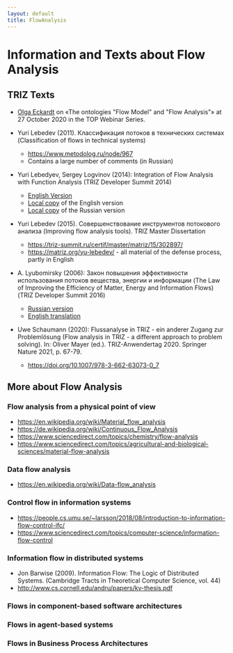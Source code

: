 ```yaml
---
layout: default
title: FlowAnalysis
---
```


# Information and Texts about Flow Analysis

## TRIZ Texts

* [Olga Eckardt](2020-10-27) on «The ontologies "Flow Model" and "Flow
  Analysis"» at 27 October 2020 in the TOP Webinar Series.
    
* Yuri Lebedev (2011).  Классификация потоков в технических системах
(Classification of flows in technical systems)
  * <https://www.metodolog.ru/node/967>
  * Contains a large number of comments (in Russian)

* Yuri Lebedyev, Sergey Logvinov (2014): Integration of Flow Analysis with
  Function Analysis (TRIZ Developer Summit 2014)
  * [English Version](https://triz-summit.ru/file.php/id/f300083-file-original.pdf)
  * [Local copy](Texts/Lebedyev/TDS-2014-en.pdf) of the English version
  * [Local copy](Texts/Lebedyev/TDS-2014-ru.pdf) of the Russian version

* Yuri Lebedev (2015). Совершенствование инструментов потокового анализа
  (Improving flow analysis tools). TRIZ Master Dissertation 
  * <https://triz-summit.ru/certif/master/matriz/15/302897/>
  * <https://matriz.org/yu-lebedev/> - all material of the defense process,
    partly in English
  
* A. Lyubomirsky (2006): Закон повышения эффективности использования потоков
  вещества, энергии и информации (The Law of Improving the Efficiency of
  Matter, Energy and Information Flows) (TRIZ Developer Summit 2016)
  * [Russian version](https://triz-summit.ru/confer/tds-2006/203452/203525/)
  * [English translation](Texts/Lyubomirsky/TDS-2006-en.pdf)

* Uwe Schaumann (2020): Flussanalyse in TRIZ - ein anderer Zugang zur
  Problemlösung (Flow analysis in TRIZ - a different approach to problem
  solving).  In: Oliver Mayer (ed.). TRIZ-Anwendertag 2020. Springer Nature
  2021, p. 67-79.
  * <https://doi.org/10.1007/978-3-662-63073-0_7>

## More about Flow Analysis

### Flow analysis from a physical point of view
- https://en.wikipedia.org/wiki/Material_flow_analysis
- https://de.wikipedia.org/wiki/Continuous_Flow_Analysis
- https://www.sciencedirect.com/topics/chemistry/flow-analysis
- https://www.sciencedirect.com/topics/agricultural-and-biological-sciences/material-flow-analysis

### Data flow analysis
- https://en.wikipedia.org/wiki/Data-flow_analysis

### Control flow in information systems
- https://people.cs.umu.se/~larsson/2018/08/introduction-to-information-flow-control-ifc/
- https://www.sciencedirect.com/topics/computer-science/information-flow-control

### Information flow in distributed systems

- Jon Barwise (2009). Information Flow: The Logic of Distributed Systems.
  (Cambridge Tracts in Theoretical Computer Science, vol. 44)
- http://www.cs.cornell.edu/andru/papers/kv-thesis.pdf

### Flows in component-based software architectures

### Flows in agent-based systems

### Flows in Business Process Architectures
